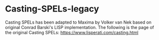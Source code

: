 # Casting-SPELs-legacy
Casting SPELs has been adapted to Maxima by Volker van Nek based on original Conrad Barski's LISP implementation.
The following is the page of the original Casting SPELs: https://www.lisperati.com/casting.html
